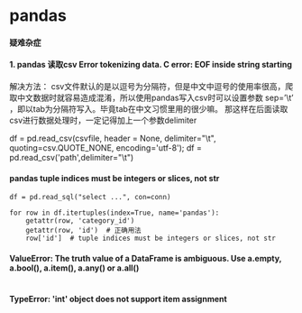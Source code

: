 # pandas






#### 疑难杂症

#### 1. pandas 读取csv Error tokenizing data. C error: EOF inside string starting
解决方法：
csv文件默认的是以逗号为分隔符，但是中文中逗号的使用率很高，爬取中文数据时就容易造成混淆，所以使用pandas写入csv时可以设置参数 sep=’\t’ ，即以tab为分隔符写入。毕竟tab在中文习惯里用的很少嘛。
那这样在后面读取csv进行数据处理时，一定记得加上一个参数delimiter

df = pd.read_csv(csvfile, header = None, delimiter="\t", quoting=csv.QUOTE_NONE, encoding='utf-8');
df = pd.read_csv('path',delimiter="\t")


#### pandas tuple indices must be integers or slices, not str
```
df = pd.read_sql("select ...", con=conn)

for row in df.itertuples(index=True, name='pandas'):
	getattr(row, 'category_id')
	getattr(row, 'id')  # 正确用法
	row['id']  # tuple indices must be integers or slices, not str
```


#### ValueError: The truth value of a DataFrame is ambiguous. Use a.empty, a.bool(), a.item(), a.any() or a.all()
```

```


#### TypeError: 'int' object does not support item assignment
```

```


